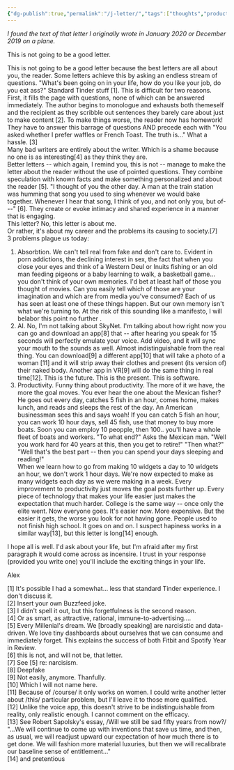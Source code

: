 ```yaml
---
{"dg-publish":true,"permalink":"/j-letter/","tags":["thoughts","productivity"],"noteIcon":""}
---
```



*I found the text of that letter I originally wrote in January 2020 or December 2019 on a plane.*


  
This is not going to be a good letter.  

This is not going to be a good letter because the best letters are all about you, the reader. Some letters achieve this by asking an endless stream of questions. "What's been going on in your life, how do you like your job, do you eat ass?" Standard Tinder stuff [1]. This is difficult for two reasons. First, it fills the page with questions, none of which can be answered immediately. The author begins to monologue and exhausts both themeself and the recipient as they scribble out sentences they barely care about just to make content [2]. To make things worse, the reader now has homework! They have to answer this barrage of questions AND precede each with "You asked whether I prefer waffles or French Toast. The truth is..." What a hassle. [3]  
Many bad writers are entirely about the writer. Which is a shame because no one is as interesting[4] as they think they are.  
Better letters -- which again, I remind you, this is not -- manage to make the letter about the reader without the use of pointed questions. They combine speculation with known facts and make something personalized and about the reader [5]. "I thought of you the other day. A man at the train station was humming that song you used to sing whenever we would bake together. Whenever I hear that song, I think of you, and not only you, but of---" [6]. They create or evoke intimacy and shared experience in a manner that is engaging.  
This letter? No, this letter is about me.  
Or rather, it's about my career and the problems its causing to society.[7]  
3 problems plague us today:  
  
  
1. Absorbtion. We can't tell real from fake and don't care to. Evident in porn addictions, the declining interest in sex, the fact that when you close your eyes and think of a Western Deul or Inuits fishing or an old man feeding pigeons or a baby learning to walk, a basketball game... you don't think of your own memories. I'd bet at least half of those you thought of movies. Can you easily tell which of those are your imagination and which are from media you've consumed? Each of us has seen at least one of these things happen. But our own memory isn't what we're turning to. At the risk of this sounding like a manifesto, I will belabor this point no further .  
2. AI. No, I'm not talking about SkyNet. I'm talking about how right now you can go and download an app[8] that -- after hearing you speak for 15 seconds will perfectly emulate your voice. Add video, and it will sync your mouth to the sounds as well. Almost indistinguishable from the real thing. You can download[9] a different app[10] that will take a photo of a woman [11] and it will strip away their clothes and present (its version of) their naked body. Another app in VR[9] will do the same thing in real time[12]. This is the future. This is the present. This is software.  
3. Productivity. Funny thing about productivity. The more of it we have, the more the goal moves. You ever hear the one about the Mexican fisher? He goes out every day, catches 5 fish in an hour, comes home, makes lunch, and reads and sleeps the rest of the day. An American businessman sees this and says woah! If you can catch 5 fish an hour, you can work 10 hour days, sell 45 fish, use that money to buy more boats. Soon you can employ 10 peopple, then 100.. you'll have a whole fleet of boats and workers. "To what end?" Asks the Mexican man. "Well you work hard for 40 years at this, then you get to retire!" "Then what?" "Well that's the best part -- then you can spend your days sleeping and reading!"  
When we learn how to go from making 10 widgets a day to 10 widgets an hour, we don't work 1 hour days. We're now expected to make as many widgets each day as we were making in a week. Every improvement to productivity just moves the goal posts further up. Every piece of technology that makes your life easier just makes the expectation that much harder. College is the same way -- once only the elite went. Now everyone goes. It's easier now. More expensive. But the easier it gets, the worse you look for not having gone. People used to not finish high school. It goes on and on. I suspect hapiness works in a similar way[13], but this letter is long[14] enough.  
  
I hope all is well. I'd ask about your life, but I'm afraid after my first paragraph it would come across as incensire. I trust in your response (provided you write one) you'll include the exciting things in your life.  
  
Alex  
  
[1] It's possible I had a somewhat... less that standard Tinder experience. I don't discuss it.  
[2] Insert your own Buzzfeed joke.  
[3] I didn't spell it out, but this forgetfulness is the second reason.  
[4] Or as smart, as attractive, rational, immune-to-advertising....  
[5] Every Millenial's dream. We [broadly speaking] are narcisistic and data-driven. We love tiny dashboards about ourselves that we can consume and immediately forget. This explains the success of both Fitbit and Spotify Year in Review.  
[6] this is not, and will not be, that letter.  
[7] See [5] re: narcisism.  
[8] Deepfake  
[9] Not easily, anymore. Thanfully.  
[10] Which I will not name here.  
[11] Because of /course/ it only works on women. I could write another letter about /this/ particular problem, but I'll leave it to those more qualified.  
[12] Unlike the voice app, this doesn't strive to be indistinguishable from reality, only realistic enough. I cannot comment on the efficacy.  
[13] See Robert Sapolsky's essay, /Will we still be sad fifty years from now?/ "...We will continue to come up with inventions that save us time, and then, as usual, we will readjust upward our expectation of how much there is to get done. We will fashion more material luxuries, but then we will recalibrate our baseline sense of entitlement..."  
[14] and pretentious